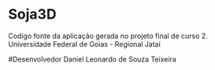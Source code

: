 # Soja3D
Codigo fonte da aplicação gerada no projeto final de curso 2.<BR>
Universidade Federal de Goias - Regional Jataí

#Desenvolvedor
Daniel Leonardo de Souza Teixeira

